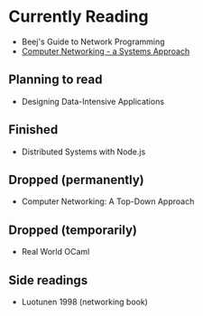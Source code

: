 # Currently Reading
- Beej's Guide to Network Programming
- [Computer Networking - a Systems Approach](https://book.systemsapproach.org/)
## Planning to read
- Designing Data-Intensive Applications 

## Finished
- Distributed Systems with Node.js 

## Dropped (permanently)
- Computer Networking: A Top-Down Approach

## Dropped (temporarily)
- Real World OCaml

## Side readings
* Luotunen 1998 (networking book)
